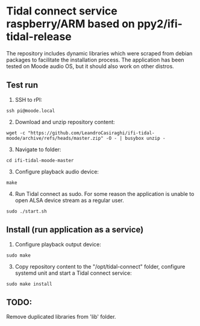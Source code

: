 # Tidal connect service raspberry/ARM based on ppy2/ifi-tidal-release

The repository includes dynamic libraries which were scraped from debian packages to facilitate the installation process.
The application has been tested on Moode audio OS, but it should also work on other distros.

## Test run
1. SSH to rPI:
```
ssh pi@moode.local
```

2. Download and unzip repository content:
```
wget -c "https://github.com/LeandroCasiraghi/ifi-tidal-moode/archive/refs/heads/master.zip" -O - | busybox unzip -
```

3. Navigate to folder:
```
cd ifi-tidal-moode-master
```

3. Configure playback audio device:
```
make
```

4. Run Tidal connect as sudo. For some reason the application is unable to open ALSA device stream as a regular user.
```
sudo ./start.sh
```

## Install (run application as a service)
1. Configure playback output device:
```
sudo make
```
3. Copy repository content to the "/opt/tidal-connect" folder, configure systemd unit and start a Tidal connect service:
```
sudo make install
```

## TODO:
Remove duplicated libraries from 'lib' folder.
